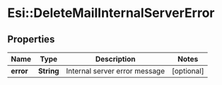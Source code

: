 # Esi::DeleteMailInternalServerError

## Properties
Name | Type | Description | Notes
------------ | ------------- | ------------- | -------------
**error** | **String** | Internal server error message | [optional] 


